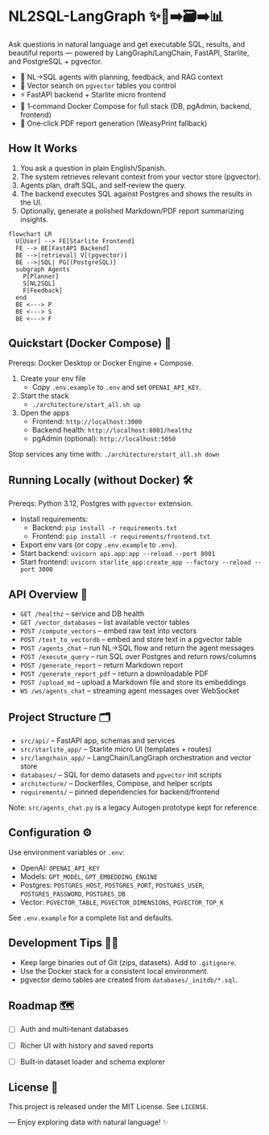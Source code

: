 # NL2SQL-LangGraph ✨🧠➡️🗃️➡️📊

Ask questions in natural language and get executable SQL, results, and beautiful reports — powered by LangGraph/LangChain, FastAPI, Starlite, and PostgreSQL + pgvector.

- 🤖 NL→SQL agents with planning, feedback, and RAG context
- 🧰 Vector search on `pgvector` tables you control
- ⚡ FastAPI backend + Starlite micro frontend
- 🐳 1‑command Docker Compose for full stack (DB, pgAdmin, backend, frontend)
- 🧾 One‑click PDF report generation (WeasyPrint fallback)


## How It Works

1) You ask a question in plain English/Spanish.
2) The system retrieves relevant context from your vector store (pgvector).
3) Agents plan, draft SQL, and self‑review the query.
4) The backend executes SQL against Postgres and shows the results in the UI.
5) Optionally, generate a polished Markdown/PDF report summarizing insights.

```mermaid
flowchart LR
  U[User] --> FE[Starlite Frontend]
  FE --> BE[FastAPI Backend]
  BE -->|retrieval| V[(pgvector)]
  BE -->|SQL| PG[(PostgreSQL)]
  subgraph Agents
    P[Planner]
    S[NL2SQL]
    F[Feedback]
  end
  BE <---> P
  BE <---> S
  BE <---> F
```


## Quickstart (Docker Compose) 🐳

Prereqs: Docker Desktop or Docker Engine + Compose.

1) Create your env file
   - Copy `.env.example` to `.env` and set `OPENAI_API_KEY`.
2) Start the stack
   - `./architecture/start_all.sh up`
3) Open the apps
   - Frontend: `http://localhost:3000`
   - Backend health: `http://localhost:8001/healthz`
   - pgAdmin (optional): `http://localhost:5050`

Stop services any time with: `./architecture/start_all.sh down`


## Running Locally (without Docker) 🛠️

Prereqs: Python 3.12, Postgres with `pgvector` extension.

- Install requirements:
  - Backend: `pip install -r requirements.txt`
  - Frontend: `pip install -r requirements/frontend.txt`
- Export env vars (or copy `.env.example` to `.env`).
- Start backend: `uvicorn api.app:app --reload --port 8001`
- Start frontend: `uvicorn starlite_app:create_app --factory --reload --port 3000`


## API Overview 🔌

- `GET /healthz` – service and DB health
- `GET /vector_databases` – list available vector tables
- `POST /compute_vectors` – embed raw text into vectors
- `POST /text_to_vectordb` – embed and store text in a pgvector table
- `POST /agents_chat` – run NL→SQL flow and return the agent messages
- `POST /execute_query` – run SQL over Postgres and return rows/columns
- `POST /generate_report` – return Markdown report
- `POST /generate_report_pdf` – return a downloadable PDF
- `POST /upload_md` – upload a Markdown file and store its embeddings
- `WS /ws/agents_chat` – streaming agent messages over WebSocket


## Project Structure 🗂️

- `src/api/` – FastAPI app, schemas and services
- `src/starlite_app/` – Starlite micro UI (templates + routes)
- `src/langchain_app/` – LangChain/LangGraph orchestration and vector store
- `databases/` – SQL for demo datasets and `pgvector` init scripts
- `architecture/` – Dockerfiles, Compose, and helper scripts
- `requirements/` – pinned dependencies for backend/frontend

Note: `src/agents_chat.py` is a legacy Autogen prototype kept for reference.


## Configuration ⚙️

Use environment variables or `.env`:

- OpenAI: `OPENAI_API_KEY`
- Models: `GPT_MODEL`, `GPT_EMBEDDING_ENGINE`
- Postgres: `POSTGRES_HOST`, `POSTGRES_PORT`, `POSTGRES_USER`, `POSTGRES_PASSWORD`, `POSTGRES_DB`
- Vector: `PGVECTOR_TABLE`, `PGVECTOR_DIMENSIONS`, `PGVECTOR_TOP_K`

See `.env.example` for a complete list and defaults.


## Development Tips 🧑‍💻

- Keep large binaries out of Git (zips, datasets). Add to `.gitignore`.
- Use the Docker stack for a consistent local environment.
- pgvector demo tables are created from `databases/_initdb/*.sql`.


## Roadmap 🗺️

- [ ] Auth and multi‑tenant databases
- [ ] Richer UI with history and saved reports
- [ ] Built‑in dataset loader and schema explorer


## License 📄

This project is released under the MIT License. See `LICENSE`.


— Enjoy exploring data with natural language! ✨
